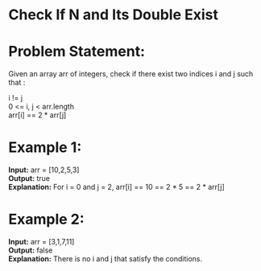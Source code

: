 # Check If N and Its Double Exist
# Problem Statement:  
Given an array arr of integers, check if there exist two indices i and j such that :  

i != j  
0 <= i, j < arr.length  
arr[i] == 2 * arr[j]  
 

# Example 1:  

**Input:** arr = [10,2,5,3]  
**Output:** true  
**Explanation:** For i = 0 and j = 2, arr[i] == 10 == 2 * 5 == 2 * arr[j]  
# **Example 2:**  

**Input:** arr = [3,1,7,11]  
**Output:** false  
**Explanation:** There is no i and j that satisfy the conditions.
